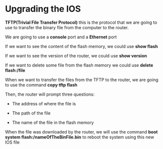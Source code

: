 # Upgrading the IOS

__TFTP(Trivial File Transfer Protocol)__ this is the protocol that we are going to use to transfer the binary file from the computer to the router.

We are going to use a __console__ port and a __Ethernet__ port

If we want to see the content of the flash memory, we could use __show flash__

If we want to see the version of the router, we could use __show version__

If we want to delete some file from the flash memory we could use __delete flash:/file__

When we want to transfer the files from the TFTP to the router, we are going to use 
the command __copy tftp flash__

Then, the router will prompt three questions:

* The address of where the file is

* The path of the file

* The name of the file in the flash memory

When the file was downloaded by the router, we will use the command __boot system flash:/nameOfTheBinFile.bin__ to reboot the system using this new IOS file
